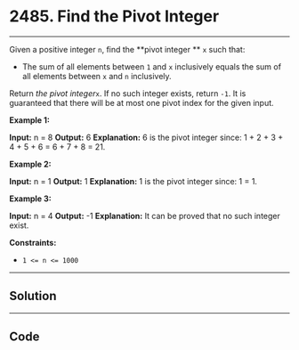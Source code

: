 # 2485. Find the Pivot Integer

---

Given a positive integer `n`, find the **pivot integer ** `x` such that:

  * The sum of all elements between `1` and `x` inclusively equals the sum of all elements between `x` and `n` inclusively.



Return _the pivot integer_`x`. If no such integer exists, return `-1`. It is guaranteed that there will be at most one pivot index for the given input.

 

**Example 1:**


**Input:** n = 8
**Output:** 6
**Explanation:** 6 is the pivot integer since: 1 + 2 + 3 + 4 + 5 + 6 = 6 + 7 + 8 = 21.


**Example 2:**


**Input:** n = 1
**Output:** 1
**Explanation:** 1 is the pivot integer since: 1 = 1.


**Example 3:**


**Input:** n = 4
**Output:** -1
**Explanation:** It can be proved that no such integer exist.


 

**Constraints:**

  * `1 <= n <= 1000`

---

## Solution



---

## Code
```python


```